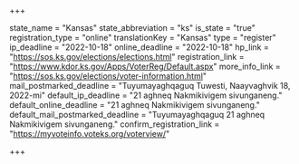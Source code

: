 +++

state_name = "Kansas"
state_abbreviation = "ks"
is_state = "true"
registration_type = "online"
translationKey = "Kansas"
type = "register"
ip_deadline = "2022-10-18"
online_deadline = "2022-10-18"
hp_link = "https://sos.ks.gov/elections/elections.html"
registration_link = "https://www.kdor.ks.gov/Apps/VoterReg/Default.aspx"
more_info_link = "https://sos.ks.gov/elections/voter-information.html"
mail_postmarked_deadline = "Tuyumayaghqaguq Tuwesti, Naayvaghvik 18, 2022-mi"
default_ip_deadline = "21 aghneq Nakmikivigem sivunganeng."
default_online_deadline = "21 aghneq Nakmikivigem sivunganeng."
default_mail_postmarked_deadline = "Tuyumayaghqaguq 21 aghneq Nakmikivigem sivunganeng."
confirm_registration_link = "https://myvoteinfo.voteks.org/voterview/"

+++